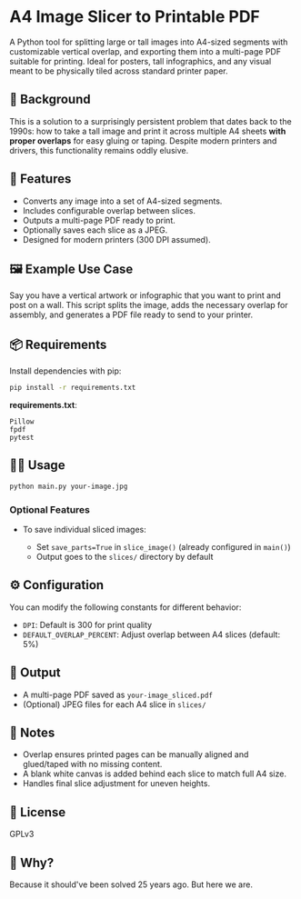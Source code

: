 # A4 Image Slicer to Printable PDF

A Python tool for splitting large or tall images into A4-sized segments with customizable vertical overlap, and exporting them into a multi-page PDF suitable for printing. Ideal for posters, tall infographics, and any visual meant to be physically tiled across standard printer paper.

## 📜 Background

This is a solution to a surprisingly persistent problem that dates back to the 1990s: how to take a tall image and print it across multiple A4 sheets **with proper overlaps** for easy gluing or taping. Despite modern printers and drivers, this functionality remains oddly elusive.

## 🚀 Features

- Converts any image into a set of A4-sized segments.
- Includes configurable overlap between slices.
- Outputs a multi-page PDF ready to print.
- Optionally saves each slice as a JPEG.
- Designed for modern printers (300 DPI assumed).

## 🖼️ Example Use Case

Say you have a vertical artwork or infographic that you want to print and post on a wall. This script splits the image, adds the necessary overlap for assembly, and generates a PDF file ready to send to your printer.

## 📦 Requirements

Install dependencies with pip:

```bash
pip install -r requirements.txt
````

**requirements.txt**:

```
Pillow
fpdf
pytest
```

## 🧑‍💻 Usage

```bash
python main.py your-image.jpg
```

### Optional Features

* To save individual sliced images:

  * Set `save_parts=True` in `slice_image()` (already configured in `main()`)
  * Output goes to the `slices/` directory by default

## ⚙️ Configuration

You can modify the following constants for different behavior:

* `DPI`: Default is 300 for print quality
* `DEFAULT_OVERLAP_PERCENT`: Adjust overlap between A4 slices (default: 5%)

## 📁 Output

* A multi-page PDF saved as `your-image_sliced.pdf`
* (Optional) JPEG files for each A4 slice in `slices/`

## 📌 Notes

* Overlap ensures printed pages can be manually aligned and glued/taped with no missing content.
* A blank white canvas is added behind each slice to match full A4 size.
* Handles final slice adjustment for uneven heights.

## 📄 License

GPLv3

## 🙋 Why?

Because it should've been solved 25 years ago. But here we are.
